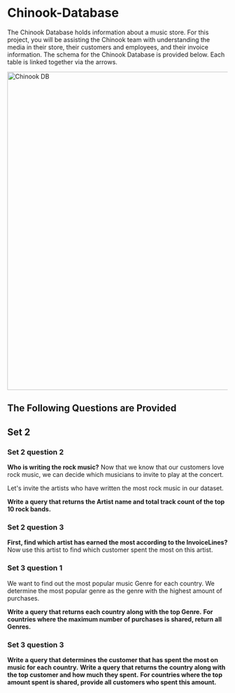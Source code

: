 # Chinook-Database
The Chinook Database holds information about a music store. For this project, you will be assisting the Chinook team with understanding the media in their store, their customers and employees, and their invoice information. 
The schema for the Chinook Database is provided below. Each table is linked together via the arrows. 

<img width="728" alt="Chinook DB" src="https://user-images.githubusercontent.com/115441149/215360453-3e435de5-dd3f-4b8c-841a-4d9bfb49b2ee.png">


## The Following Questions are Provided


## Set 2 
### Set 2 question 2 

**Who is writing the rock music?**
Now that we know that our customers love rock music, we can decide which musicians to invite to play at the concert.

Let's invite the artists who have written the most rock music in our dataset. 

**Write a query that returns the Artist name and total track count of the top 10 rock bands.**


### Set 2 question 3 

**First, find which artist has earned the most according to the InvoiceLines?**
Now use this artist to find which customer spent the most on this artist.


### Set 3 question 1

We want to find out the most popular music Genre for each country. 
We determine the most popular genre as the genre with the highest amount of purchases. 

**Write a query that returns each country along with the top Genre.** 
**For countries where the maximum number of purchases is shared, return all Genres.**


### Set 3 question 3 

**Write a query that determines the customer that has spent the most on music for each country.**
**Write a query that returns the country along with the top customer and how much they spent.**
**For countries where the top amount spent is shared, provide all customers who spent this amount.**

